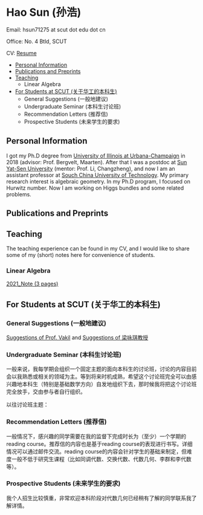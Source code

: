 # Hao Sun (孙浩)

Email: hsun71275 at scut dot edu dot cn

Office: No. 4 Btld, SCUT

CV: [Resume](CV_HaoSun.pdf)

* [Personal Information](#PI)
* [Publications and Preprints](#Pub)
* [Teaching](#Teach)
  * Linear Algebra
* [For Students at SCUT (关于华工的本科生)](#Stud)
  * General Suggestions (一般地建议)
  * Undergraduate Seminar (本科生讨论班)
  * Recommendation Letters (推荐信)
  * Prospective Students (未来学生的要求)


<h2 id="PI"> Personal Information </h2>

I got my Ph.D degree from [University of Illinois at Urbana-Champaign](https://math.illinois.edu/) in 2018 (advisor: Prof. Bergvelt, Maarten). After that I was a postdoc at [Sun Yat-Sen University](http://www.sysu.edu.cn/en/index.htm) (mentor: Prof. Li, Changzheng), and now I am an assistant professor at [Souch China University of Technology](https://www.scut.edu.cn/new/). My primary research interest is algebraic geometry. In my Ph.D program, I focused on Hurwitz number. Now I am working on Higgs bundles and some related problems.

<h2 id="Pub"> Publications and Preprints </h2>

<h2 id="Teach"> Teaching </h2>
The teaching experience can be found in my CV, and I would like to share some of my (short) notes here for convenience of students.

### Linear Algebra

[2021_Note (3 pages)](2021_LinearAlg_Note.pdf)

<h2 id="Stud"> For Students at SCUT (关于华工的本科生) </h2> 

### General Suggestions (一般地建议) 

[Suggestions of Prof. Vakil](http://math.stanford.edu/~vakil/potentialstudents.html) and [Suggestions of 梁咏琪教授](http://staff.ustc.edu.cn/~yqliang/files/teaching.htm)

### Undergraduate Seminar (本科生讨论班) 

一般来说，我每学期会组织一个固定主题的面向本科生的讨论班，讨论的内容目前会以我熟悉或相关的领域为主。等到将来时机成熟，希望这个讨论班完全可以由感兴趣地本科生（特别是基础数学方向）自发地组织下去，那时候我将把这个讨论班完全放手，交由参与者自行组织。

以往讨论班主题：


### Recommendation Letters (推荐信) 

一般情况下，感兴趣的同学需要在我的监督下完成时长为（至少）一个学期的reading course。推荐信的内容也是基于reading course的表现进行书写。详细情况可以通过邮件交流。reading course的内容会针对学生的基础来制定，但难度一般不低于研究生课程（比如同调代数、交换代数、代数几何、李群和李代数等）。

### Prospective Students (未来学生的要求)  

我个人招生比较慎重，非常欢迎本科阶段对代数几何已经稍有了解的同学联系我了解详情。






